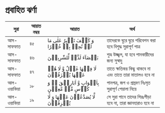 # প্রবাহিত ঝর্ণা

|সুরা|আয়াত নম্বর|আয়াত|অর্থ|
|---|---|---|---| 
|আস-সাফফাত|৪৫|وَ كَیۡفَ تَصۡبِرُ عَلٰی مَا لَمۡ تُحِطۡ بِهٖ خُبۡرًا |তাদেরকে ঘুরে ঘুরে পরিবেশন করা হবে বিশুদ্ধ সুরাপূর্ণ পাত্ৰ|
|আস-সাফফাত|৪৬| بَیۡضَآءَ لَذَّۃٍ لِّلشّٰرِبِیۡنَ |শুভ্ৰ উজ্জ্বল, যা হবে পানকারীদের জন্য সুস্বাদু| 
|আস-সাফফাত|৪৭| لَا فِیۡهَا غَوۡلٌ وَّ لَا هُمۡ عَنۡهَا یُنۡزَفُوۡنَ |তাতে ক্ষতিকর কিছু থাকবে না এবং তাতে তারা মাতালও হবে না| 
|আল-ওয়াকিয়া|১৮|  بِاَكۡوَابٍ وَّ اَبَارِیۡقَ ۬ۙ وَ كَاۡسٍ مِّنۡ مَّعِیۡنٍ |পানপত্র, জগ ও প্রস্রবণ নিঃসৃত সুরাপূর্ণ পেয়ালা নিয়ে| 
|আল-ওয়াকিয়া|১৯| لَّا یُصَدَّعُوۡنَ عَنۡهَا وَ لَا یُنۡزِفُوۡنَ  |সে সুরা পানে তাদের শিরঃপীড়া হবে না, তারা জ্ঞানহারাও হবে না| 
